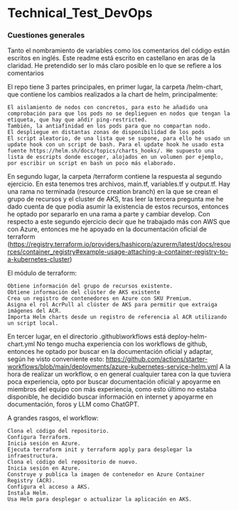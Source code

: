 # Technical_Test_DevOps


### Cuestiones generales ###

Tanto el nombramiento de variables como los comentarios del código están escritos en inglés. Este readme está escrito en castellano en aras de la claridad.  He pretendido ser lo más claro posible en lo que se refiere a los comentarios

El repo tiene 3 partes principales, en primer lugar, la carpeta /helm-chart, que contiene los cambios realizados a la chart de helm, principalmente:

    El aislamiento de nodos con concretos, para esto he añadido una comprobación para que los pods no se deplieguen en nodos que tengan la etiqueta, que hay que añdir ping-restricted.
    También, la antiafinidad en los pods para que no compartan nodo.
    El despliegue en distantas zonas de disponibilidad de los pods
    El script aleatorio, de una lista que se supone, para ello he usado un update hook con un script de bash. Para el update hook he usado esta fuente https://helm.sh/docs/topics/charts_hooks/. He supuesto una lista de escripts donde escoger, alojados en un volumen por ejemplo, por escribir un script en bash un poco más elaborado. 



En segundo lugar, la carpeta /terraform contiene la respuesta al segundo ejercicio. En esta tenemos tres archivos, main.tf, variables.tf y output.tf. 
Hay una rama no terminada (resource creation branch) en la que se crean el grupo de recursos y el cluster de AKS, tras leer la tercera pregunta me he dado cuenta de que podía asumir la existencia de estos recursos, entonces he optado por separarlo en una rama a parte y cambiar develop.
    Con respecto a este segundo ejercicio decir que he trabajado más con AWS que con Azure, entonces me he apoyado en la documentación oficial de terraform (https://registry.terraform.io/providers/hashicorp/azurerm/latest/docs/resources/container_registry#example-usage-attaching-a-container-registry-to-a-kubernetes-cluster)

El módulo de terraform:

    Obtiene información del grupo de recursos existente.
    Obtiene información del clúster de AKS existente
    Crea un registro de contenedores en Azure con SKU Premium.
    Asigna el rol AcrPull al clúster de AKS para permitir que extraiga imágenes del ACR.
    Importa Helm charts desde un registro de referencia al ACR utilizando un script local.


En tercer lugar, en el directorio .github\workflows está deploy-helm-chart.yml
    No tengo mucha experiencia con los workflows de github, entonces he optado por buscar en la documentación oficial y adaptar, según he visto conveniente esto: https://github.com/actions/starter-workflows/blob/main/deployments/azure-kubernetes-service-helm.yml A la hora de realizar un workflow, o en general cualquier tarea con la que tuviera poca experiencia, opto por buscar documentación oficial y apoyarme en miembros del equipo con más experiencia, como esto último no estaba disponible, he decidido buscar información en internet y apoyarme en documentación, foros y LLM como ChatGPT. 
    
A grandes rasgos, el workflow:

    Clona el código del repositorio.
    Configura Terraform.
    Inicia sesión en Azure.
    Ejecuta terraform init y terraform apply para desplegar la infraestructura.
    Clona el código del repositorio de nuevo.
    Inicia sesión en Azure. 
    Construye y publica la imagen de contenedor en Azure Container Registry (ACR).
    Configura el acceso a AKS.
    Instala Helm.
    Usa Helm para desplegar o actualizar la aplicación en AKS.
